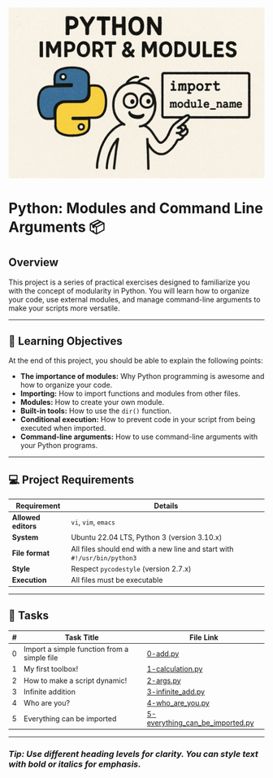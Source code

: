 <img src="./Import_and_Modules.png" alt="Import and Modules">

# Python: Modules and Command Line Arguments 📦

## Overview

This project is a series of practical exercises designed to familiarize you with the concept of modularity in Python. You will learn how to organize your code, use external modules, and manage command-line arguments to make your scripts more versatile.

---

## 🧠 Learning Objectives

At the end of this project, you should be able to explain the following points:

- **The importance of modules:** Why Python programming is awesome and how to organize your code.
- **Importing:** How to import functions and modules from other files.
- **Modules:** How to create your own module.
- **Built-in tools:** How to use the `dir()` function.
- **Conditional execution:** How to prevent code in your script from being executed when imported.
- **Command-line arguments:** How to use command-line arguments with your Python programs.

---

## 💻 Project Requirements

| Requirement                | Details                                                                 |
|----------------------------|-------------------------------------------------------------------------|
| **Allowed editors**        | `vi`, `vim`, `emacs`                                                    |
| **System**                 | Ubuntu 22.04 LTS, Python 3 (version 3.10.x)                             |
| **File format**            | All files should end with a new line and start with `#!/usr/bin/python3` |
| **Style**                  | Respect `pycodestyle` (version 2.7.x)                                   |
| **Execution**              | All files must be executable                                            |

---

## 🐍 Tasks

| # | Task Title                                   | File Link                                                                 |
|---|----------------------------------------------|--------------------------------------------------------------------------|
| 0 | Import a simple function from a simple file  | [0-add.py](https://github.com/Schpser/holbertonschool-higher_level_programming/blob/main/python-import_modules/0-add.py) |
| 1 | My first toolbox!                            | [1-calculation.py](https://github.com/Schpser/holbertonschool-higher_level_programming/blob/main/python-import_modules/1-calculation.py) |
| 2 | How to make a script dynamic!                | [2-args.py](https://github.com/Schpser/holbertonschool-higher_level_programming/blob/main/python-import_modules/2-args.py) |
| 3 | Infinite addition                           | [3-infinite_add.py](https://github.com/Schpser/holbertonschool-higher_level_programming/blob/main/python-import_modules/3-infinite_add.py) |
| 4 | Who are you?                                | [4-who_are_you.py](https://github.com/Schpser/holbertonschool-higher_level_programming/blob/main/python-import_modules/4-who_are_you.py) |
| 5 | Everything can be imported                  | [5-everything_can_be_imported.py](https://github.com/Schpser/holbertonschool-higher_level_programming/blob/main/python-import_modules/5-everything_can_be_imported.py) |

---

### _Tip: Use different heading levels for clarity. You can style text with bold or italics for emphasis._

